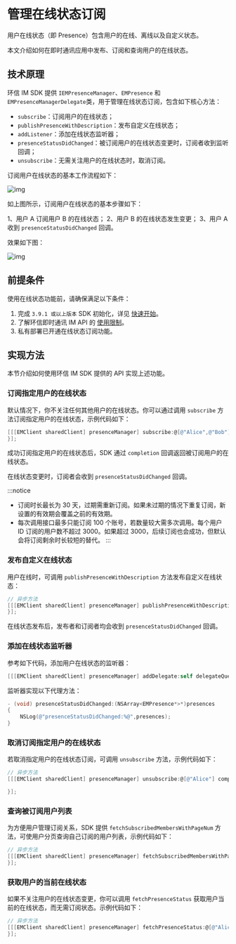 # 管理在线状态订阅

<Toc />

用户在线状态（即 Presence）包含用户的在线、离线以及自定义状态。

本文介绍如何在即时通讯应用中发布、订阅和查询用户的在线状态。

## 技术原理

环信 IM SDK 提供 `IEMPresenceManager`、`EMPresence` 和 `EMPresenceManagerDelegate`类，用于管理在线状态订阅，包含如下核心方法：

- `subscribe`：订阅用户的在线状态；
- `publishPresenceWithDescription`：发布自定义在线状态；
- `addListener`：添加在线状态监听器；
- `presenceStatusDidChanged`：被订阅用户的在线状态变更时，订阅者收到监听回调；
- `unsubscribe`：无需关注用户的在线状态时，取消订阅。

订阅用户在线状态的基本工作流程如下：

![img](@static/images/ios/presence.png)

如上图所示，订阅用户在线状态的基本步骤如下：

1、用户 A 订阅用户 B 的在线状态；
2、用户 B 的在线状态发生变更；
3、用户 A 收到 `presenceStatusDidChanged` 回调。

效果如下图：

![img](@static/images/ios/status.png)

## 前提条件

使用在线状态功能前，请确保满足以下条件：

1. 完成 `3.9.1 或以上版本` SDK 初始化，详见 [快速开始](quickstart.html)。
2. 了解环信即时通讯 IM API 的 [使用限制](/document/v1/privatization/uc_limitation.html)。
3. 私有部署已开通在线状态订阅功能。

## 实现方法

本节介绍如何使用环信 IM SDK 提供的 API 实现上述功能。

### 订阅指定用户的在线状态

默认情况下，你不关注任何其他用户的在线状态。你可以通过调用 `subscribe` 方法订阅指定用户的在线状态，示例代码如下：

```objectivec
[[[EMClient sharedClient] presenceManager] subscribe:@[@"Alice",@"Bob"] expiry:7*24*3600 completion:^(NSArray<EMPresence *> *presences, EMError *error) {
}];
```

成功订阅指定用户的在线状态后，SDK 通过 `completion` 回调返回被订阅用户的在线状态。

在线状态变更时，订阅者会收到 `presenceStatusDidChanged` 回调。

:::notice
- 订阅时长最长为 30 天，过期需重新订阅。如果未过期的情况下重复订阅，新设置的有效期会覆盖之前的有效期。
- 每次调用接口最多只能订阅 100 个账号，若数量较大需多次调用。每个用户 ID 订阅的用户数不超过 3000。如果超过 3000，后续订阅也会成功，但默认会将订阅剩余时长较短的替代。
:::

### 发布自定义在线状态

用户在线时，可调用 `publishPresenceWithDescription` 方法发布自定义在线状态：

```objectivec
// 异步方法
[[[EMClient sharedClient] presenceManager] publishPresenceWithDescription:@"custom presence" completion:^(EMError *error) {
}];
```

在线状态发布后，发布者和订阅者均会收到 `presenceStatusDidChanged` 回调。

### 添加在线状态监听器

参考如下代码，添加用户在线状态的监听器：

```objectivec
[[[EMClient sharedClient] presenceManager] addDelegate:self delegateQueue:nil];
```

监听器实现以下代理方法：

```objectivec
- (void) presenceStatusDidChanged:(NSArray<EMPresence*>*)presences
{
    NSLog(@"presenceStatusDidChanged:%@",presences);
}
```

### 取消订阅指定用户的在线状态

若取消指定用户的在线状态订阅，可调用 `unsubscribe` 方法，示例代码如下：

```objectivec
// 异步方法
[[[EMClient sharedClient] presenceManager] unsubscribe:@[@"Alice"] completion:^(EMError *error) {

}];
```

### 查询被订阅用户列表

为方便用户管理订阅关系，SDK 提供 `fetchSubscribedMembersWithPageNum` 方法，可使用户分页查询自己订阅的用户列表，示例代码如下：

```objectivec
// 异步方法
[[[EMClient sharedClient] presenceManager] fetchSubscribedMembersWithPageNum:0 pageSize:50 Completion:^(NSArray<NSString*>* members,EMError*error){
}];
```

### 获取用户的当前在线状态

如果不关注用户的在线状态变更，你可以调用 `fetchPresenceStatus` 获取用户当前的在线状态，而无需订阅状态。示例代码如下：

```objectivec
// 异步方法
[[[EMClient sharedClient] presenceManager] fetchPresenceStatus:@[@"Alice",@"Tom"] completion:^(NSArray<EMPresence*>* presences,EMError*error){
}];
```
